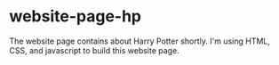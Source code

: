 # website-page-hp

The website page contains about Harry Potter shortly. I'm using HTML, CSS, and javascript to build this website page.
